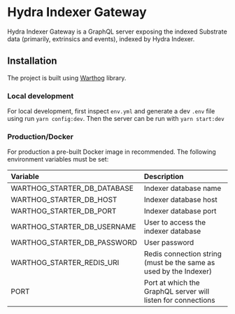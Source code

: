 # Hydra Indexer Gateway

Hydra Indexer Gateway is a GraphQL server exposing the indexed Substrate data \(primarily, extrinsics and events\), indexed by Hydra Indexer.

## Installation

The project is built using [Warthog](https://github.com/goldcaddy77/warthog) library.

### Local development

For local development, first inspect `env.yml` and generate a dev `.env` file using run `yarn config:dev`. Then the server can be run with `yarn start:dev`

### Production/Docker

For production a pre-built Docker image in recommended. The following environment variables must be set:

| Variable | Description |
| :--- | :--- |
| WARTHOG\_STARTER\_DB\_DATABASE | Indexer database name |
| WARTHOG\_STARTER\_DB\_HOST | Indexer database host |
| WARTHOG\_STARTER\_DB\_PORT | Indexer database port |
| WARTHOG\_STARTER\_DB\_USERNAME | User to access the indexer database |
| WARTHOG\_STARTER\_DB\_PASSWORD | User password |
| WARTHOG\_STARTER\_REDIS\_URI | Redis connection string \(must be the same as used by the Indexer\) |
| PORT | Port at which the GraphQL server will listen for connections |

